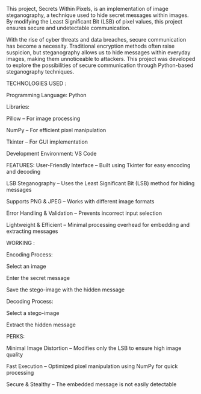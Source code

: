 This project, Secrets Within Pixels, is an implementation of image steganography, a technique used to hide secret messages within images. By modifying the Least Significant Bit (LSB) of pixel values, this project ensures secure and undetectable communication.

With the rise of cyber threats and data breaches, secure communication has become a necessity. Traditional encryption methods often raise suspicion, but steganography allows us to hide messages within everyday images, making them unnoticeable to attackers. This project was developed to explore the possibilities of secure communication through Python-based steganography techniques.

TECHNOLOGIES USED :

Programming Language: Python

Libraries:

Pillow – For image processing

NumPy – For efficient pixel manipulation

Tkinter – For GUI implementation

Development Environment: VS Code

FEATURES:
User-Friendly Interface – Built using Tkinter for easy encoding and decoding

LSB Steganography – Uses the Least Significant Bit (LSB) method for hiding messages

Supports PNG & JPEG – Works with different image formats

Error Handling & Validation – Prevents incorrect input selection

Lightweight & Efficient – Minimal processing overhead for embedding and extracting messages

WORKING :

Encoding Process:

Select an image

Enter the secret message

Save the stego-image with the hidden message

Decoding Process:

Select a stego-image

Extract the hidden message

PERKS:

Minimal Image Distortion – Modifies only the LSB to ensure high image quality

Fast Execution – Optimized pixel manipulation using NumPy for quick processing

Secure & Stealthy – The embedded message is not easily detectable
